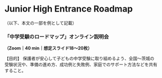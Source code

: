 # Junior High Entrance Roadmap
（以下、本文の一部を例として記載）

### 「中学受験のロードマップ」オンライン説明会
**（Zoom｜40 min｜想定スライド18〜20枚）**

【目的】
保護者が安心して子どもの中学受験に取り組めるよう、全国〜茨城の受験状況や、準備の進め方、成功例と失敗例、家庭でのサポート方法などを共有すること。
